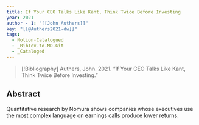 ```yaml
---
title: If Your CEO Talks Like Kant, Think Twice Before Investing
year: 2021
author - 1: "[[John Authers]]"
key: "[[@Authers2021-dw]]"
tags:
  - Notion-Catalogued
  - _BibTex-to-MD-Git
  - _Cataloged
---
```


> [!Bibliography]
> Authers, John. 2021. “If Your CEO Talks Like Kant, Think Twice Before Investing.” 

## Abstract
Quantitative research by Nomura shows companies whose executives use the most complex language on earnings calls produce lower returns.